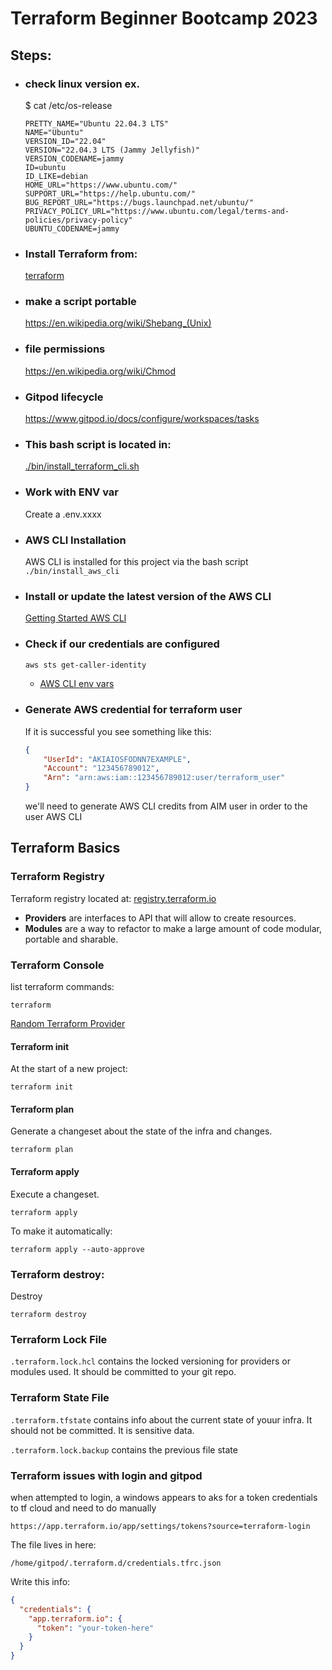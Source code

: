 # Terraform Beginner Bootcamp 2023

## Steps:

- ### check linux version ex.
    $ cat /etc/os-release
     ```
    PRETTY_NAME="Ubuntu 22.04.3 LTS"
    NAME="Ubuntu"
    VERSION_ID="22.04"
    VERSION="22.04.3 LTS (Jammy Jellyfish)"
    VERSION_CODENAME=jammy
    ID=ubuntu
    ID_LIKE=debian
    HOME_URL="https://www.ubuntu.com/"
    SUPPORT_URL="https://help.ubuntu.com/"
    BUG_REPORT_URL="https://bugs.launchpad.net/ubuntu/"
    PRIVACY_POLICY_URL="https://www.ubuntu.com/legal/terms-and-policies/privacy-policy"
    UBUNTU_CODENAME=jammy
    ```


- ### Install Terraform from: 
    [terraform](https://developer.hashicorp.com/terraform/tutorials/aws-get-started/install-cli)

- ### make a script portable
    https://en.wikipedia.org/wiki/Shebang_(Unix)

- ### file permissions
    https://en.wikipedia.org/wiki/Chmod

- ### Gitpod lifecycle
    https://www.gitpod.io/docs/configure/workspaces/tasks

- ### This bash script is located in: 
    [ ./bin/install_terraform_cli.sh ](./bin/install_terraform_cli.sh)

- ### Work with ENV var
    Create a .env.xxxx 

- ### AWS CLI Installation
    AWS CLI is installed for this project via the bash script `./bin/install_aws_cli`

- ### Install or update the latest version of the AWS CLI
    [Getting Started AWS CLI](https://docs.aws.amazon.com/cli/latest/userguide/getting-started-install.html)

- ### Check if our credentials are configured
    ```sh
    aws sts get-caller-identity
    ```

   * [AWS CLI env vars](https://docs.aws.amazon.com/cli/latest/userguide/cli-configure-envvars.html)

- ### Generate AWS credential for terraform user
    If it is successful you see something like this:
    ```json
    {
        "UserId": "AKIAIOSFODNN7EXAMPLE",
        "Account": "123456789012",
        "Arn": "arn:aws:iam::123456789012:user/terraform_user"
    }
    ```
    we'll need to generate AWS CLI credits from AIM user in order to the user AWS CLI 

## Terraform Basics

### Terraform Registry

Terraform registry located at: [registry.terraform.io](https://registry.terraform.io/)

- **Providers** are interfaces to API that will allow to create resources.
- **Modules** are a way to refactor to make a large amount of code modular, portable and sharable.

### Terraform Console

list terraform commands:
```
terraform
```
[Random Terraform Provider](https://registry.terraform.io/providers/hashicorp/random)

#### Terraform init
At the start of a new project:
```
terraform init
```

#### Terraform plan
Generate a changeset about the state of the infra and changes. 
```
terraform plan
```

#### Terraform apply
Execute a changeset.
```
terraform apply
```
To make it automatically:
```
terraform apply --auto-approve
```

### Terraform destroy:
Destroy 
```
terraform destroy
```

### Terraform Lock File
`.terraform.lock.hcl` contains the locked versioning for providers or modules used. It should be committed to your git repo.

### Terraform State File
`.terraform.tfstate` contains info about the current state of youur infra. It should not be committed. It is sensitive data.

`.terraform.lock.backup` contains the previous file state

### Terraform issues with login and gitpod
when attempted to login, a windows appears to aks for a token credentials to tf cloud and need to do manually
```
https://app.terraform.io/app/settings/tokens?source=terraform-login
```
The file lives in here:
````
/home/gitpod/.terraform.d/credentials.tfrc.json
````
Write this info:
````json
{
  "credentials": {
    "app.terraform.io": {
      "token": "your-token-here"
    }
  }
}
````




